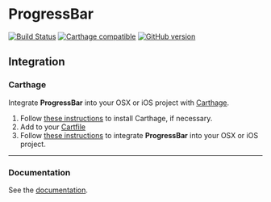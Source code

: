 # ProgressBar

[![Build Status](https://travis-ci.org/dn-m/DictionaryTools.svg?branch=master)](https://travis-ci.org/dn-m/ProgressBar)
[![Carthage compatible](https://img.shields.io/badge/Carthage-compatible-4BC51D.svg?style=flat)](https://github.com/Carthage/Carthage) 
[![GitHub version](https://badge.fury.io/gh/dn-m%2FDictionaryTools.svg)](https://badge.fury.io/gh/dn-m%2FProgressBar)

<a name="integration"></a>
## Integration

### Carthage
Integrate **ProgressBar** into your OSX or iOS project with [Carthage](https://github.com/Carthage/Carthage).

1. Follow [these instructions](https://github.com/Carthage/Carthage#installing-carthage) to install Carthage, if necessary.
2. Add  to your [Cartfile](https://github.com/Carthage/Carthage/blob/master/Documentation/Artifacts.md#cartfile) 
3. Follow [these instructions](https://github.com/Carthage/Carthage#adding-frameworks-to-an-application) to integrate **ProgressBar** into your OSX or iOS project.

***

### Documentation

See the [documentation](http://dn-m.github.io/ProgressBar/).
